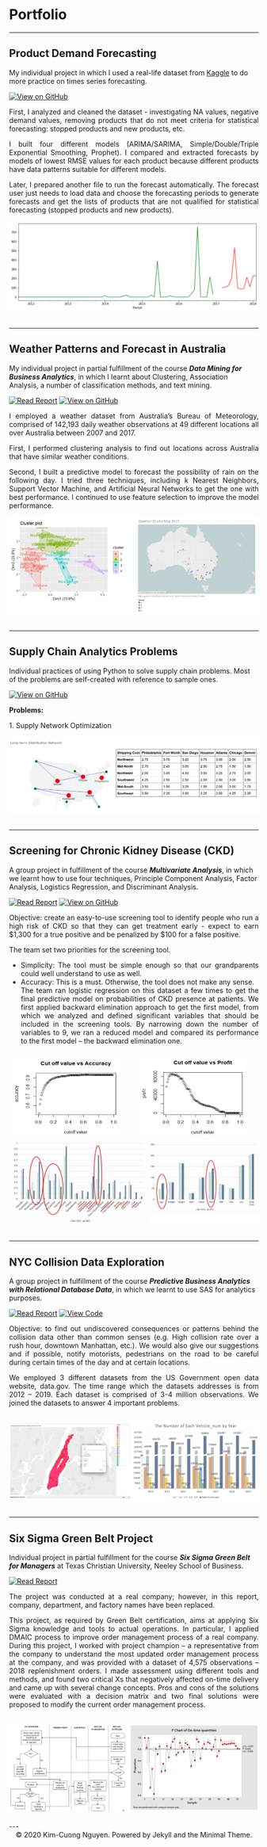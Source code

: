 # Portfolio

---

## Product Demand Forecasting

My individual project in which I used a real-life dataset from [Kaggle](https://www.kaggle.com/felixzhao/productdemandforecasting) to do more practice on times series forecasting.

[![View on GitHub](https://img.shields.io/badge/GitHub-View_on_GitHub-blue?logo=GitHub)](https://github.com/kcngnn/Product-Demand-Forecasting)

<div style="text-align: justify">
First, I analyzed and cleaned the dataset - investigating NA values, negative demand values, removing products that do not meet criteria for statistical forecasting: stopped products and new products, etc. <br/>

I built four different models (ARIMA/SARIMA, Simple/Double/Triple Exponential Smoothing, Prophet). I compared and extracted forecasts by models of lowest RMSE values for each product because different products have data patterns suitable for different models.<br>

Later, I prepared another file to run the forecast automatically. The forecast user just needs to load data and choose the forecasting periods to generate forecasts and get the lists of products that are not qualified for statistical forecasting (stopped products and new products).<br></div>

<center><img src="images/product-forecast.PNG"/></center>
<br>

---

## Weather Patterns and Forecast in Australia

My individual project in partial fulfillment of the course ***Data Mining for Business Analytics***, in which I learnt about Clustering, Association Analysis, a number of classification methods, and text mining.

[![Read Report](https://img.shields.io/badge/Report-Read%20Report-green)](/pdf/rain_prediction_in_australia.pdf)
[![View on GitHub](https://img.shields.io/badge/GitHub-View_on_GitHub-blue?logo=GitHub)](https://github.com/kcngnn/Rain-Prediction-In-Australia)

<div style="text-align: justify">
I employed a weather dataset from Australia’s Bureau of Meteorology, comprised of 142,193 daily weather observations at 49 different
locations all over Australia between 2007 and 2017.<br>
  
First, I performed clustering analysis to find out locations across Australia that have similar weather conditions.<br>

Second, I built a predictive model to forecast the possibility of rain on the following day. I tried three techniques, including k
Nearest Neighbors, Support Vector Machine, and Artificial Neural Networks to get the one with best performance. I continued to use feature selection to improve the model performance.<br>
</div>

<center><img src="images/australia-weather.JPG"/></center>
<br>

---

## Supply Chain Analytics Problems

Individual practices of using Python to solve supply chain problems. Most of the problems are self-created with reference to sample ones.

[![View on GitHub](https://img.shields.io/badge/GitHub-View_on_GitHub-blue?logo=GitHub)](https://github.com/kcngnn/Supply-Chain-Analytics)

**Problems:** <br/>
<div style="text-align: justify">
1. Supply Network Optimization <br/>
<br/>
</div>

<center><img src="images/supply-analytics.JPG"/></center>
<br>

---

## Screening for Chronic Kidney Disease (CKD)

A group project in fulfillment of the course ***Multivariate Analysis***, in which we learnt how to use four techniques, Principle Component Analysis, Factor Analysis, Logistics Regression, and Discriminant Analysis.

[![Read Report](https://img.shields.io/badge/Report-Read%20Report-green)](/pdf/screening_for_ckd.pdf)
[![View on GitHub](https://img.shields.io/badge/GitHub-View_on_GitHub-blue?logo=GitHub)](https://github.com/kcngnn/Chronic-Kidney-Disease-Prediction)

<div style="text-align: justify">
Objective: create an easy-to-use screening tool to identify people who run a high risk of CKD so that they can get treatment early - expect to earn $1,300 for a true positive and be penalized by $100 for a false positive. <br/>
  
The team set two priorities for the screening tool. <br/>
- Simplicity: The tool must be simple enough so that our grandparents could well understand to use as well. <br/>
- Accuracy: This is a must. Otherwise, the tool does not make any sense. <br/>
The team ran logistic regression on this dataset a few times to get the final predictive model on probabilities of CKD presence at patients. We first applied backward elimination approach to get the first model, from which we analyzed and defined significant variables that should be included in the screening tools. By narrowing down the number of variables to 9, we ran a reduced model and compared its performance to the first model – the backward elimination one.  <br/>
</div>

<center><img src="images/ckd-model.JPG"/></center>
<center><img src="images/ckd-charts.jpg"/></center>
<br>

---

## NYC Collision Data Exploration

A group project in fulfillment of the course ***Predictive Business Analytics with Relational Database Data***, in which we learnt to use SAS for analytics purposes.

[![Read Report](https://img.shields.io/badge/Report-Read%20Report-green)](/pdf/sas_nyc_collision_project_report.pdf)
[![View Code](https://img.shields.io/badge/Code-View%20Code-blue)](/pdf/sas_nyc_collision_project_code.pdf)

<div style="text-align: justify">
Objective: to find out undiscovered consequences or patterns behind the collision data other than common senses (e.g. High collision rate over a rush hour, downtown Manhattan, etc.). We would also give our suggestions and if possible, notify motorists, pedestrians on the road to be careful during certain times of the day and at certain locations. <br/>
  
We employed 3 different datasets from the US Government open data website, data.gov. The time range which the datasets addresses is from 2012 – 2019. Each dataset is comprised of 3-4 million observations. We joined the datasets to answer 4 important problems.<br/>
</div>
<br>
<center><img src="images/nyc-collision.JPG"/></center>
<br>

---

## Six Sigma Green Belt Project

Individual project in partial fulfillment for the course ***Six Sigma Green Belt for Managers*** at Texas Christian University, Neeley School of Business.

[![Read Report](https://img.shields.io/badge/Report-Read%20Report-green)](/pdf/six_sigma_report.pdf)

<div style="text-align: justify">
The project was conducted at a real company; however, in this report, company, department, and factory names have been replaced. <br/>
  
This project, as required by Green Belt certification, aims at applying Six Sigma knowledge and tools to actual operations. In particular, I applied DMAIC process to improve order management process of a real company. During this project, I worked with project champion – a representative from the company to understand the most updated order management process at the company, and was provided with a dataset of 4,575 observations – 2018 replenishment orders. I made assessment using different tools and methods, and found two critical Xs that negatively affected on-time delivery and came up with several change concepts. Pros and cons of the solutions were evaluated with a decision matrix and two final solutions were proposed to modify the current order management process.<br/>
</div>
<br>
<center><img src="images/six-sigma.JPG"/></center>
<br>
---
<center>© 2020 Kim-Cuong Nguyen. Powered by Jekyll and the Minimal Theme.</center>
